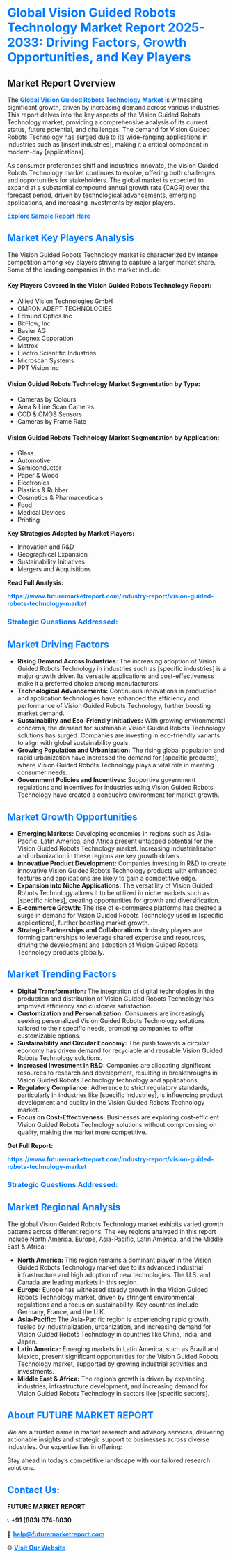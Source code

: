 <h1 style="color: #007BFF;">Global Vision Guided Robots Technology Market Report 2025-2033: Driving Factors, Growth Opportunities, and Key Players</h1>

<section id="overview">
<h2>Market Report Overview</h2>
<p>The <a href="https://www.futuremarketreport.com/industry-report/vision-guided-robots-technology-market" style="color: #007BFF; text-decoration: none;"><strong>Global Vision Guided Robots Technology Market</strong></a> is witnessing significant growth, driven by increasing demand across various industries. This report delves into the key aspects of the Vision Guided Robots Technology market, providing a comprehensive analysis of its current status, future potential, and challenges. The demand for Vision Guided Robots Technology has surged due to its wide-ranging applications in industries such as [insert industries], making it a critical component in modern-day [applications].</p>
<p>As consumer preferences shift and industries innovate, the Vision Guided Robots Technology market continues to evolve, offering both challenges and opportunities for stakeholders. The global market is expected to expand at a substantial compound annual growth rate (CAGR) over the forecast period, driven by technological advancements, emerging applications, and increasing investments by major players.</p>
</section>

<section id="overview">
<p><a href="https://www.futuremarketreport.com/request-sample/reportId=101866" style="color: #007BFF; text-decoration: none;"><strong>Explore Sample Report Here</strong></a></p>
</section>

<section id="key-players">
<h2 style="color: #007BFF;">Market Key Players Analysis</h2>
<p>The Vision Guided Robots Technology market is characterized by intense competition among key players striving to capture a larger market share. Some of the leading companies in the market include:</p>
<h4>Key Players Covered in the Vision Guided Robots Technology Report:</h4>
<ul><li>Allied Vision Technologies GmbH</li><li>OMRON ADEPT TECHNOLOGIES</li><li>Edmund Optics Inc</li><li>BitFlow, Inc</li><li>Basler AG</li><li>Cognex Coporation</li><li>Matrox</li><li>Electro Scientific Industries</li><li>Microscan Systems</li><li>PPT Vision Inc</li></ul>
<h4>Vision Guided Robots Technology Market Segmentation by Type:</h4>
<ul><li>Cameras by Colours</li><li>Area &amp; Line Scan Cameras</li><li>CCD &amp; CMOS Sensors</li><li>Cameras by Frame Rate</li></ul>

<h4>Vision Guided Robots Technology Market Segmentation by Application:</h4>
<ul><li>Glass</li><li>Automotive</li><li>Semiconductor</li><li>Paper &amp; Wood</li><li>Electronics</li><li>Plastics &amp; Rubber</li><li>Cosmetics &amp; Pharmaceuticals</li><li>Food</li><li>Medical Devices</li><li>Printing</li></ul>
<p><strong>Key Strategies Adopted by Market Players:</strong></p>
<ul>
<li>Innovation and R&D</li>
<li>Geographical Expansion</li>
<li>Sustainability Initiatives</li>
<li>Mergers and Acquisitions</li>
</ul>
</section>

<section>
<p><strong>Read Full Analysis: </strong></p><a href="https://www.futuremarketreport.com/industry-report/vision-guided-robots-technology-market" style="color: #007BFF; text-decoration: none;"><strong>https://www.futuremarketreport.com/industry-report/vision-guided-robots-technology-market</strong></a>
<h3 style="color: #007BFF;">Strategic Questions Addressed:</h3>
</section>

<section id="driving-factors">
<h2 style="color: #007BFF;">Market Driving Factors</h2>
<ul>
<li><strong>Rising Demand Across Industries:</strong> The increasing adoption of Vision Guided Robots Technology in industries such as [specific industries] is a major growth driver. Its versatile applications and cost-effectiveness make it a preferred choice among manufacturers.</li>
<li><strong>Technological Advancements:</strong> Continuous innovations in production and application technologies have enhanced the efficiency and performance of Vision Guided Robots Technology, further boosting market demand.</li>
<li><strong>Sustainability and Eco-Friendly Initiatives:</strong> With growing environmental concerns, the demand for sustainable Vision Guided Robots Technology solutions has surged. Companies are investing in eco-friendly variants to align with global sustainability goals.</li>
<li><strong>Growing Population and Urbanization:</strong> The rising global population and rapid urbanization have increased the demand for [specific products], where Vision Guided Robots Technology plays a vital role in meeting consumer needs.</li>
<li><strong>Government Policies and Incentives:</strong> Supportive government regulations and incentives for industries using Vision Guided Robots Technology have created a conducive environment for market growth.</li>
</ul>
</section>

<section id="growth-opportunities">
<h2 style="color: #007BFF;">Market Growth Opportunities</h2>
<ul>
<li><strong>Emerging Markets:</strong> Developing economies in regions such as Asia-Pacific, Latin America, and Africa present untapped potential for the Vision Guided Robots Technology market. Increasing industrialization and urbanization in these regions are key growth drivers.</li>
<li><strong>Innovative Product Development:</strong> Companies investing in R&D to create innovative Vision Guided Robots Technology products with enhanced features and applications are likely to gain a competitive edge.</li>
<li><strong>Expansion into Niche Applications:</strong> The versatility of Vision Guided Robots Technology allows it to be utilized in niche markets such as [specific niches], creating opportunities for growth and diversification.</li>
<li><strong>E-commerce Growth:</strong> The rise of e-commerce platforms has created a surge in demand for Vision Guided Robots Technology used in [specific applications], further boosting market growth.</li>
<li><strong>Strategic Partnerships and Collaborations:</strong> Industry players are forming partnerships to leverage shared expertise and resources, driving the development and adoption of Vision Guided Robots Technology products globally.</li>
</ul>
</section>

<section id="trending-factors">
<h2 style="color: #007BFF;">Market Trending Factors</h2>
<ul>
<li><strong>Digital Transformation:</strong> The integration of digital technologies in the production and distribution of Vision Guided Robots Technology has improved efficiency and customer satisfaction.</li>
<li><strong>Customization and Personalization:</strong> Consumers are increasingly seeking personalized Vision Guided Robots Technology solutions tailored to their specific needs, prompting companies to offer customizable options.</li>
<li><strong>Sustainability and Circular Economy:</strong> The push towards a circular economy has driven demand for recyclable and reusable Vision Guided Robots Technology solutions.</li>
<li><strong>Increased Investment in R&D:</strong> Companies are allocating significant resources to research and development, resulting in breakthroughs in Vision Guided Robots Technology technology and applications.</li>
<li><strong>Regulatory Compliance:</strong> Adherence to strict regulatory standards, particularly in industries like [specific industries], is influencing product development and quality in the Vision Guided Robots Technology market.</li>
<li><strong>Focus on Cost-Effectiveness:</strong> Businesses are exploring cost-efficient Vision Guided Robots Technology solutions without compromising on quality, making the market more competitive.</li>
</ul>
</section>

<section>
<p><strong>Get Full Report: </strong></p><a href="https://www.futuremarketreport.com/industry-report/vision-guided-robots-technology-market" style="color: #007BFF; text-decoration: none;"><strong>https://www.futuremarketreport.com/industry-report/vision-guided-robots-technology-market</strong></a>
<h3 style="color: #007BFF;">Strategic Questions Addressed:</h3>
</section>


<section id="regional-analysis">
<h2 style="color: #007BFF;">Market Regional Analysis</h2>
<p>The global Vision Guided Robots Technology market exhibits varied growth patterns across different regions. The key regions analyzed in this report include North America, Europe, Asia-Pacific, Latin America, and the Middle East & Africa:</p>
<ul>
<li><strong>North America:</strong> This region remains a dominant player in the Vision Guided Robots Technology market due to its advanced industrial infrastructure and high adoption of new technologies. The U.S. and Canada are leading markets in this region.</li>
<li><strong>Europe:</strong> Europe has witnessed steady growth in the Vision Guided Robots Technology market, driven by stringent environmental regulations and a focus on sustainability. Key countries include Germany, France, and the U.K.</li>
<li><strong>Asia-Pacific:</strong> The Asia-Pacific region is experiencing rapid growth, fueled by industrialization, urbanization, and increasing demand for Vision Guided Robots Technology in countries like China, India, and Japan.</li>
<li><strong>Latin America:</strong> Emerging markets in Latin America, such as Brazil and Mexico, present significant opportunities for the Vision Guided Robots Technology market, supported by growing industrial activities and investments.</li>
<li><strong>Middle East & Africa:</strong> The region’s growth is driven by expanding industries, infrastructure development, and increasing demand for Vision Guided Robots Technology in sectors like [specific sectors].</li>
</ul>
</section>

<footer>
<h2 style="color: #007BFF;">About FUTURE MARKET REPORT</h2>
<p>We are a trusted name in market research and advisory services, delivering actionable insights and strategic support to businesses across diverse industries. Our expertise lies in offering:</p>

<p>Stay ahead in today’s competitive landscape with our tailored research solutions.</p>

<h2 style="color: #007BFF;">Contact Us:</h2>
<p><strong>FUTURE MARKET REPORT</strong></p>
<p>📞 <strong>+91 (883) 074-8030</strong></p>
<p>📧 <strong><a href="mailto:help@futuremarketreport.com" style="color: #007BFF;">help@futuremarketreport.com</a></strong></p>
<p>🌐 <strong><a href="https://www.futuremarketreport.com/" style="color: #007BFF;">Visit Our Website</a></strong></p>
</footer>